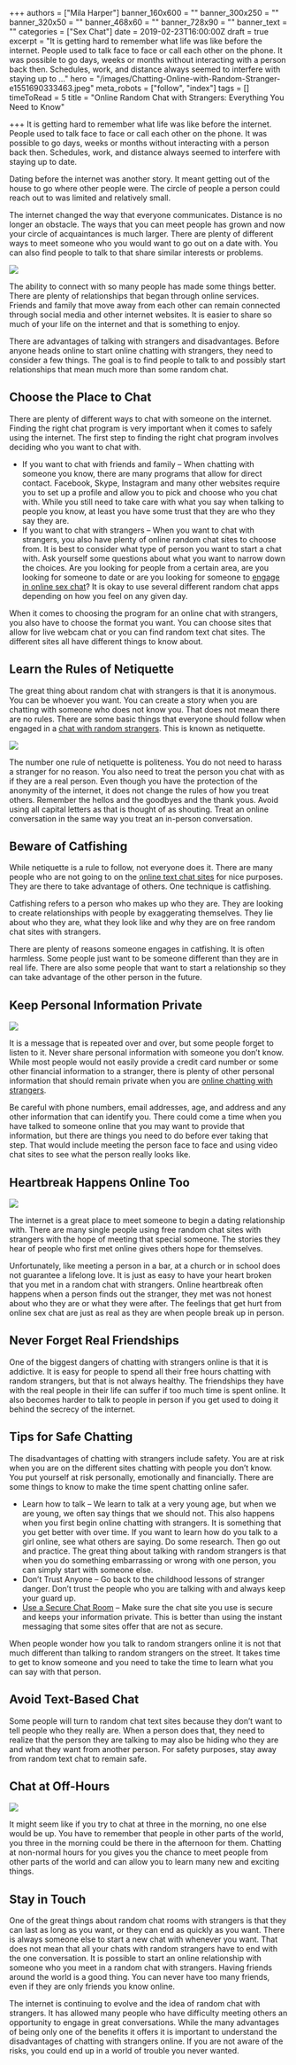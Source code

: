 +++
authors = ["Mila Harper"]
banner_160x600 = ""
banner_300x250 = ""
banner_320x50 = ""
banner_468x60 = ""
banner_728x90 = ""
banner_text = ""
categories = ["Sex Chat"]
date = 2019-02-23T16:00:00Z
draft = true
excerpt = "It is getting hard to remember what life was like before the internet. People used to talk face to face or call each other on the phone. It was possible to go days, weeks or months without interacting with a person back then. Schedules, work, and distance always seemed to interfere with staying up to &hellip;"
hero = "/images/Chatting-Online-with-Random-Stranger-e1551690333463.jpeg"
meta_robots = ["follow", "index"]
tags = []
timeToRead = 5
title = "Online Random Chat with Strangers: Everything You Need to Know"

+++
It is getting hard to remember what life was like before the internet. People used to talk face to face or call each other on the phone. It was possible to go days, weeks or months without interacting with a person back then. Schedules, work, and distance always seemed to interfere with staying up to date.

Dating before the internet was another story. It meant getting out of the house to go where other people were. The circle of people a person could reach out to was limited and relatively small.

The internet changed the way that everyone communicates. Distance is no longer an obstacle. The ways that you can meet people has grown and now your circle of acquaintances is much larger. There are plenty of different ways to meet someone who you would want to go out on a date with. You can also find people to talk to that share similar interests or problems.

![](/images/woman-chatting-on-her-laptop-e1552037160857-1024x640.jpg)

The ability to connect with so many people has made some things better. There are plenty of relationships that began through online services. Friends and family that move away from each other can remain connected through social media and other internet websites. It is easier to share so much of your life on the internet and that is something to enjoy.

There are advantages of talking with strangers and disadvantages. Before anyone heads online to start online chatting with strangers, they need to consider a few things. The goal is to find people to talk to and possibly start relationships that mean much more than some random chat.

## Choose the Place to Chat

There are plenty of different ways to chat with someone on the internet. Finding the right chat program is very important when it comes to safely using the internet. The first step to finding the right chat program involves deciding who you want to chat with.

* If you want to chat with friends and family – When chatting with someone you know, there are many programs that allow for direct contact. Facebook, Skype, Instagram and many other websites require you to set up a profile and allow you to pick and choose who you chat with. While you still need to take care with what you say when talking to people you know, at least you have some trust that they are who they say they are.
* If you want to chat with strangers – When you want to chat with strangers, you also have plenty of online random chat sites to choose from. It is best to consider what type of person you want to start a chat with. Ask yourself some questions about what you want to narrow down the choices. Are you looking for people from a certain area, are you looking for someone to date or are you looking for someone to [engage in online sex chat](https://isexychat.com/chatrooms/sex-chat/ "Chatrooms - Sex Chat")? It is okay to use several different random chat apps depending on how you feel on any given day.

When it comes to choosing the program for an online chat with strangers, you also have to choose the format you want. You can choose sites that allow for live webcam chat or you can find random text chat sites. The different sites all have different things to know about.

## Learn the Rules of Netiquette

The great thing about random chat with strangers is that it is anonymous. You can be whoever you want. You can create a story when you are chatting with someone who does not know you. That does not mean there are no rules. There are some basic things that everyone should follow when engaged in a [chat with random strangers](https://isexychat.com/chatrooms/general-chat/ "iSexyChat - General Chat"). This is known as netiquette.

![](/images/random-chat-with-strangers-on-internet-e1552038065439-1024x640.jpg)

The number one rule of netiquette is politeness. You do not need to harass a stranger for no reason. You also need to treat the person you chat with as if they are a real person. Even though you have the protection of the anonymity of the internet, it does not change the rules of how you treat others. Remember the hellos and the goodbyes and the thank yous. Avoid using all capital letters as that is thought of as shouting. Treat an online conversation in the same way you treat an in-person conversation.

## Beware of Catfishing

While netiquette is a rule to follow, not everyone does it. There are many people who are not going to on the [online text chat sites](https://isexychat.com/ "iSexyChat") for nice purposes. They are there to take advantage of others. One technique is catfishing.

Catfishing refers to a person who makes up who they are. They are looking to create relationships with people by exaggerating themselves. They lie about who they are, what they look like and why they are on free random chat sites with strangers.

There are plenty of reasons someone engages in catfishing. It is often harmless. Some people just want to be someone different than they are in real life. There are also some people that want to start a relationship so they can take advantage of the other person in the future.

## Keep Personal Information Private

![](/images/never-share-personal-information-e1552038788156-1024x640.jpeg)

It is a message that is repeated over and over, but some people forget to listen to it. Never share personal information with someone you don’t know. While most people would not easily provide a credit card number or some other financial information to a stranger, there is plenty of other personal information that should remain private when you are [online chatting with strangers](/5-amazing-steps-for-sex-chat-success/ "5 Amazing Steps For Sex Chat Success").

Be careful with phone numbers, email addresses, age, and address and any other information that can identify you. There could come a time when you have talked to someone online that you may want to provide that information, but there are things you need to do before ever taking that step. That would include meeting the person face to face and using video chat sites to see what the person really looks like.

## Heartbreak Happens Online Too

![](/images/Heartbreak-in-Online-Relationship-e1552039169927-1024x640.jpeg)

The internet is a great place to meet someone to begin a dating relationship with. There are many single people using free random chat sites with strangers with the hope of meeting that special someone. The stories they hear of people who first met online gives others hope for themselves.

Unfortunately, like meeting a person in a bar, at a church or in school does not guarantee a lifelong love. It is just as easy to have your heart broken that you met in a random chat with strangers. Online heartbreak often happens when a person finds out the stranger, they met was not honest about who they are or what they were after. The feelings that get hurt from online sex chat are just as real as they are when people break up in person.

## Never Forget Real Friendships

One of the biggest dangers of chatting with strangers online is that it is addictive. It is easy for people to spend all their free hours chatting with random strangers, but that is not always healthy. The friendships they have with the real people in their life can suffer if too much time is spent online. It also becomes harder to talk to people in person if you get used to doing it behind the secrecy of the internet.

## Tips for Safe Chatting

The disadvantages of chatting with strangers include safety. You are at risk when you are on the different sites chatting with people you don’t know. You put yourself at risk personally, emotionally and financially. There are some things to know to make the time spent chatting online safer.

* Learn how to talk – We learn to talk at a very young age, but when we are young, we often say things that we should not. This also happens when you first begin online chatting with strangers. It is something that you get better with over time. If you want to learn how do you talk to a girl online, see what others are saying. Do some research. Then go out and practice. The great thing about talking with random strangers is that when you do something embarrassing or wrong with one person, you can simply start with someone else.
* Don’t Trust Anyone – Go back to the childhood lessons of stranger danger. Don’t trust the people who you are talking with and always keep your guard up.
* [Use a Secure Chat Room](https://isexychat.com/chatrooms/ "iSexyChat - Chatrooms") – Make sure the chat site you use is secure and keeps your information private. This is better than using the instant messaging that some sites offer that are not as secure.

When people wonder how you talk to random strangers online it is not that much different than talking to random strangers on the street. It takes time to get to know someone and you need to take the time to learn what you can say with that person.

## Avoid Text-Based Chat

Some people will turn to random chat text sites because they don’t want to tell people who they really are. When a person does that, they need to realize that the person they are talking to may also be hiding who they are and what they want from another person. For safety purposes, stay away from random text chat to remain safe.

## Chat at Off-Hours

![](/images/Girl-Chatting-over-phone-e1552040773689-1024x641.jpeg)

It might seem like if you try to chat at three in the morning, no one else would be up. You have to remember that people in other parts of the world, you three in the morning could be there in the afternoon for them. Chatting at non-normal hours for you gives you the chance to meet people from other parts of the world and can allow you to learn many new and exciting things.

## Stay in Touch

One of the great things about random chat rooms with strangers is that they can last as long as you want, or they can end as quickly as you want. There is always someone else to start a new chat with whenever you want. That does not mean that all your chats with random strangers have to end with the one conversation. It is possible to start an online relationship with someone who you meet in a random chat with strangers. Having friends around the world is a good thing. You can never have too many friends, even if they are only friends you know online.

The internet is continuing to evolve and the idea of random chat with strangers. It has allowed many people who have difficulty meeting others an opportunity to engage in great conversations. While the many advantages of being only one of the benefits it offers it is important to understand the disadvantages of chatting with strangers online. If you are not aware of the risks, you could end up in a world of trouble you never wanted.